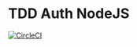 # TDD Auth NodeJS
[![CircleCI](https://circleci.com/gh/juliosouzam/nodejs-auth-tdd.svg?style=svg)](https://circleci.com/gh/juliosouzam/nodejs-auth-tdd)
